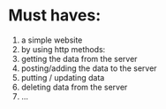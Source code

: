 # Must haves:

1. a simple website
1. by using http methods:
1. getting the data from the server
1. posting/adding the data to the server
1. putting / updating data 
1. deleting data from the server
1. ...
